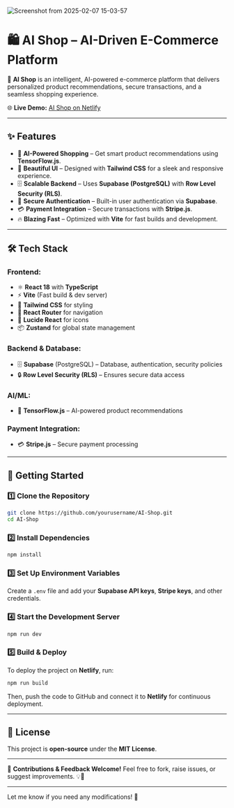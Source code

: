 ![Screenshot from 2025-02-07 15-03-57](https://github.com/user-attachments/assets/e8dd54b6-a50b-4d7a-b6bb-ffd058842f29)
# 🛍️ **AI Shop** – AI-Driven E-Commerce Platform  

🚀 **AI Shop** is an intelligent, AI-powered e-commerce platform that delivers personalized product recommendations, secure transactions, and a seamless shopping experience.  

🌐 **Live Demo:** [AI Shop on Netlify](https://resilient-longma-738226.netlify.app)  

---  

## ✨ **Features**  

- 🛒 **AI-Powered Shopping** – Get smart product recommendations using **TensorFlow.js**.  
- 🎨 **Beautiful UI** – Designed with **Tailwind CSS** for a sleek and responsive experience.  
- 🗄️ **Scalable Backend** – Uses **Supabase (PostgreSQL)** with **Row Level Security (RLS)**.  
- 🔑 **Secure Authentication** – Built-in user authentication via **Supabase**.  
- 💳 **Payment Integration** – Secure transactions with **Stripe.js**.  
- 🔥 **Blazing Fast** – Optimized with **Vite** for fast builds and development.  

---  

## 🛠 **Tech Stack**  

### **Frontend:**  
- ⚛️ **React 18** with **TypeScript**  
- ⚡ **Vite** (Fast build & dev server)  
- 🎨 **Tailwind CSS** for styling  
- 🚀 **React Router** for navigation  
- 🔧 **Lucide React** for icons  
- 📦 **Zustand** for global state management  

### **Backend & Database:**  
- 🗄 **Supabase** (PostgreSQL) – Database, authentication, security policies  
- 🔒 **Row Level Security (RLS)** – Ensures secure data access  

### **AI/ML:**  
- 🧠 **TensorFlow.js** – AI-powered product recommendations  

### **Payment Integration:**  
- 💳 **Stripe.js** – Secure payment processing  

---  

## 🚀 **Getting Started**  

### **1️⃣ Clone the Repository**  
```bash
git clone https://github.com/yourusername/AI-Shop.git
cd AI-Shop
```

### **2️⃣ Install Dependencies**  
```bash
npm install
```

### **3️⃣ Set Up Environment Variables**  
Create a `.env` file and add your **Supabase API keys**, **Stripe keys**, and other credentials.  

### **4️⃣ Start the Development Server**  
```bash
npm run dev
```

### **5️⃣ Build & Deploy**  
To deploy the project on **Netlify**, run:  
```bash
npm run build
```
Then, push the code to GitHub and connect it to **Netlify** for continuous deployment.  

---  

## 📜 **License**  
This project is **open-source** under the **MIT License**.  

---  

🚀 **Contributions & Feedback Welcome!** Feel free to fork, raise issues, or suggest improvements. 💡🎉  

---

Let me know if you need any modifications! 🚀
